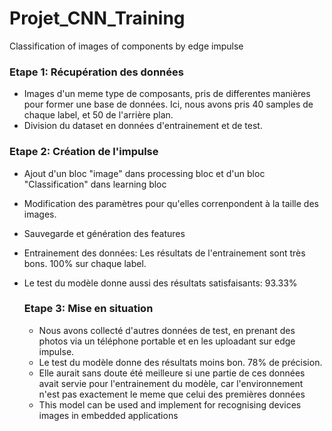 # Projet_CNN_Training
Classification of images of components by edge impulse

### Etape 1: **Récupération des données**
- Images d'un meme type de composants, pris de differentes manières pour former une base de données.
   Ici, nous avons pris 40 samples de chaque label, et 50 de l'arrière plan.
- Division du dataset en données d'entrainement et de test.

### Etape 2: **Création de l'impulse**
- Ajout d'un bloc "image" dans processing bloc et d'un bloc "Classification" dans learning bloc
- Modification des paramètres pour qu'elles correnpondent à la taille des images.
- Sauvegarde et génération des features
- Entrainement des données: Les résultats de l'entrainement sont très bons. 100% sur chaque label.
- Le test du modèle donne aussi des résultats satisfaisants: 93.33%

  ### Etape 3: **Mise en situation**
  - Nous avons collecté d'autres données de test, en prenant des photos via un téléphone portable et en les uploadant sur edge impulse.
  - Le test du modèle donne des résultats moins bon. 78% de précision.
  - Elle aurait sans doute été meilleure si une partie de ces données avait servie pour l'entrainement du modèle, car l'environnement n'est pas exactement le meme que celui des premières données
  - This model can be used and implement for recognising devices images in embedded applications
